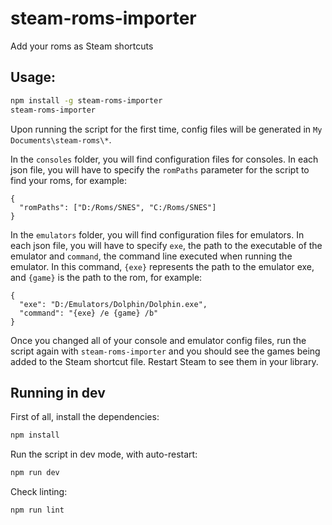 # steam-roms-importer
Add your roms as Steam shortcuts

## Usage:
```bash
npm install -g steam-roms-importer
steam-roms-importer
```

Upon running the script for the first time, config files will be generated in `My Documents\steam-roms\*`.

In the `consoles` folder, you will find configuration files for consoles. In each json file, you will have to specify the `romPaths` parameter for the script to find your roms, for example:

```
{
  "romPaths": ["D:/Roms/SNES", "C:/Roms/SNES"]
}
```

In the `emulators` folder, you will find configuration files for emulators. In each json file, you will have to specify `exe`, the path to the executable of the emulator and `command`, the command line executed when running the emulator. In this command, `{exe}` represents the path to the emulator exe, and `{game}` is the path to the rom, for example:

```
{
  "exe": "D:/Emulators/Dolphin/Dolphin.exe",
  "command": "{exe} /e {game} /b"
}
```

Once you changed all of your console and emulator config files, run the script again with `steam-roms-importer` and you should see the games being added to the Steam shortcut file. Restart Steam to see them in your library.

## Running in dev

First of all, install the dependencies:
```bash
npm install
```

Run the script in dev mode, with auto-restart:
```bash
npm run dev
```

Check linting:
```bash
npm run lint
```
